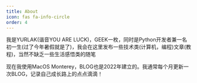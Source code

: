 ```yaml
---
title: About
icon: fas fa-info-circle
order: 4
---
```


我是YURLAK(谐音YOU ARE LUCK)，GEEK一枚，同时是Python开发者兼一名初一生(过了今年暑假就是了)，我会在这里发布一些技术类(计算机，编程)文章(教程)，当然不缺乏一些生活感悟类的随笔


现在我使用MacOS Monterey，BLOG也是2022年建立的。我通常每个月更新一次BLOG，记录自己成长路上的点点滴滴！
